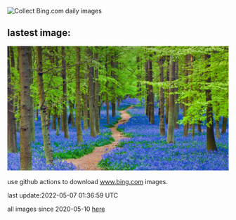 ![Collect Bing.com daily images](https://github.com/counter2015/bing-daily-images/workflows/Collect%20Bing.com%20daily%20images/badge.svg)
## lastest image:
![](images/HertfordshireBluebells.jpg)

use github actions to download www.bing.com images.

last update:2022-05-07 01:36:59 UTC

all images since 2020-05-10 [here](https://github.com/counter2015/bing-daily-images/tree/master/images) 
